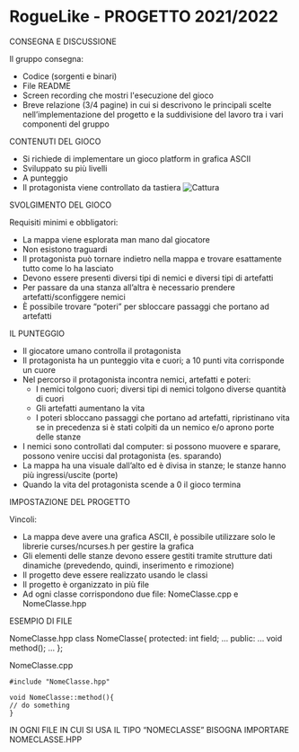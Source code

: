 # RogueLike - PROGETTO 2021/2022
CONSEGNA E DISCUSSIONE

Il gruppo consegna:
  - Codice (sorgenti e binari)
  - File README
  - Screen recording che mostri l'esecuzione del gioco
  - Breve relazione (3/4 pagine) in cui si descrivono le principali scelte nell’implementazione del progetto e la suddivisione del lavoro tra i vari componenti del    gruppo

CONTENUTI DEL GIOCO

- Si richiede di implementare un gioco platform in grafica ASCII
- Sviluppato su più livelli
- A punteggio
- Il protagonista viene controllato da tastiera
![Cattura](https://user-images.githubusercontent.com/97366638/166899869-38740a1f-aa10-4d9a-a249-050341a05dd1.PNG)

SVOLGIMENTO DEL GIOCO

Requisiti minimi e obbligatori:
  - La mappa viene esplorata man mano dal giocatore
  - Non esistono traguardi
  - Il protagonista può tornare indietro nella mappa e trovare esattamente tutto come lo ha lasciato
  - Devono essere presenti diversi tipi di nemici e diversi tipi di artefatti
  - Per passare da una stanza all’altra è necessario prendere artefatti/sconfiggere nemici
  - È possibile trovare “poteri” per sbloccare passaggi che portano ad artefatti

IL PUNTEGGIO

- Il giocatore umano controlla il protagonista
- Il protagonista ha un punteggio vita e cuori; a 10 punti vita corrisponde un cuore
- Nel percorso il protagonista incontra nemici, artefatti e poteri:
  - I nemici tolgono cuori; diversi tipi di nemici tolgono diverse quantità di cuori
  - Gli artefatti aumentano la vita
  - I poteri sbloccano passaggi che portano ad artefatti, ripristinano vita se in precedenza si è stati colpiti da un nemico e/o aprono porte delle stanze
- I nemici sono controllati dal computer: si possono muovere e sparare, possono venire uccisi dal protagonista (es. sparando)
- La mappa ha una visuale dall’alto ed è divisa in stanze; le stanze hanno più ingressi/uscite (porte)
- Quando la vita del protagonista scende a 0 il gioco termina

IMPOSTAZIONE DEL PROGETTO

Vincoli:
  - La mappa deve avere una grafica ASCII, è possibile utilizzare solo le librerie curses/ncurses.h per gestire la grafica
  - Gli elementi delle stanze devono essere gestiti tramite strutture dati dinamiche (prevedendo, quindi, inserimento e rimozione)
- Il progetto deve essere realizzato usando le classi
- Il progetto è organizzato in più file
- Ad ogni classe corrispondono due file: NomeClasse.cpp e NomeClasse.hpp

ESEMPIO DI FILE

NomeClasse.hpp
    class NomeClasse{
        protected:
            int field;
            ...
        public:
            ...
            void method();
            ...
    };
  
NomeClasse.cpp

    #include "NomeClasse.hpp"
  
    void NomeClasse::method(){
    // do something
    }
  
IN OGNI FILE IN CUI SI USA IL TIPO “NOMECLASSE” BISOGNA IMPORTARE NOMECLASSE.HPP
